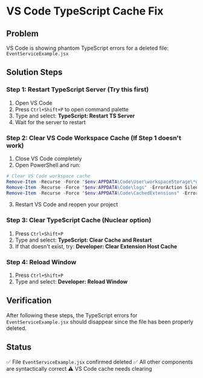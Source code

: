 # VS Code TypeScript Cache Fix

## Problem

VS Code is showing phantom TypeScript errors for a deleted file: `EventServiceExample.jsx`

## Solution Steps

### Step 1: Restart TypeScript Server (Try this first)

1. Open VS Code
2. Press `Ctrl+Shift+P` to open command palette
3. Type and select: **TypeScript: Restart TS Server**
4. Wait for the server to restart

### Step 2: Clear VS Code Workspace Cache (If Step 1 doesn't work)

1. Close VS Code completely
2. Open PowerShell and run:

```powershell
# Clear VS Code workspace cache
Remove-Item -Recurse -Force "$env:APPDATA\Code\User\workspaceStorage\*wioshare*" -ErrorAction SilentlyContinue
Remove-Item -Recurse -Force "$env:APPDATA\Code\logs" -ErrorAction SilentlyContinue
Remove-Item -Recurse -Force "$env:APPDATA\Code\CachedExtensions" -ErrorAction SilentlyContinue
```

3. Restart VS Code and reopen your project

### Step 3: Clear TypeScript Cache (Nuclear option)

1. Press `Ctrl+Shift+P`
2. Type and select: **TypeScript: Clear Cache and Restart**
3. If that doesn't exist, try: **Developer: Clear Extension Host Cache**

### Step 4: Reload Window

1. Press `Ctrl+Shift+P`
2. Type and select: **Developer: Reload Window**

## Verification

After following these steps, the TypeScript errors for `EventServiceExample.jsx` should disappear since the file has been properly deleted.

## Status

✅ File `EventServiceExample.jsx` confirmed deleted
✅ All other components are syntactically correct
⚠️ VS Code cache needs clearing

